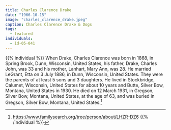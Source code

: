 ```yaml
---
title: Charles Clarence Drake
date: "1966-10-15"
image: "charles_clarence_drake.jpeg"
caption: Charles Clarence Drake & Dogs
tags:
  - featured
individuals:
  - id-05-041
---
```

{{% individual %}}
When Drake, Charles Clarence was born in 1868, in Spring Brook, Dunn, Wisconsin, United States, his father, Drake, Charles John, was 33 and his mother, Lanhart, Mary Ann, was 28. He married LeGrant, Etta on 3 July 1886, in Dunn, Wisconsin, United States. They were the parents of at least 5 sons and 3 daughters. He lived in Stockbridge, Calumet, Wisconsin, United States for about 10 years and Butte, Silver Bow, Montana, United States in 1930. He died on 12 March 1931, in Gregson, Silver Bow, Montana, United States, at the age of 63, and was buried in Gregson, Silver Bow, Montana, United States.[^1]

[^1]:https://www.familysearch.org/tree/person/about/LHZR-DZ6
{{% /individual %}}
